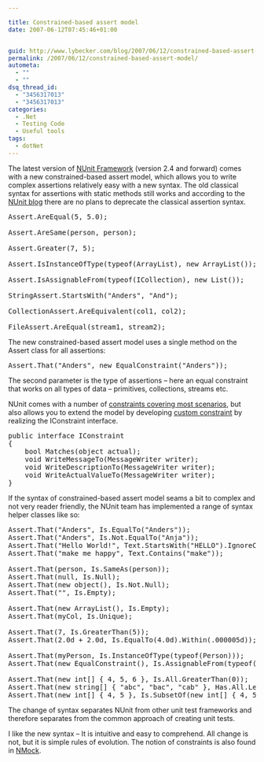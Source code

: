 ```yaml
---

title: Constrained-based assert model
date: 2007-06-12T07:45:46+01:00


guid: http://www.lybecker.com/blog/2007/06/12/constrained-based-assert-model/
permalink: /2007/06/12/constrained-based-assert-model/
autometa:
  - ""
  - ""
dsq_thread_id:
  - "3456317013"
  - "3456317013"
categories:
  - .Net
  - Testing Code
  - Useful tools
tags:
  - dotNet
---
```

The latest version of [NUnit Framework](http://nunit.org/) (version 2.4 and forward) comes with a new constrained-based assert model, which allows you to write complex assertions relatively easy with a new syntax. The old classical syntax for assertions with static methods still works and according to the [NUnit blog](http://nunit.com/blogs/) there are no plans to deprecate the classical assertion syntax.

<pre class="brush: csharp; title: ; notranslate" title="">Assert.AreEqual(5, 5.0);

Assert.AreSame(person, person);

Assert.Greater(7, 5);

Assert.IsInstanceOfType(typeof(ArrayList), new ArrayList());

Assert.IsAssignableFrom(typeof(ICollection), new List());

StringAssert.StartsWith("Anders", "And");

CollectionAssert.AreEquivalent(col1, col2);

FileAssert.AreEqual(stream1, stream2);
</pre>

The new constrained-based assert model uses a single method on the Assert class for all assertions:

<pre class="brush: csharp; title: ; notranslate" title="">Assert.That("Anders", new EqualConstraint("Anders"));
</pre>

The second parameter is the type of assertions – here an equal constraint that works on all types of data &#8211; primitives, collections, streams etc.

NUnit comes with a number of [constraints covering most scenarios](http://nunit.com/index.php?p=constraintModel&r=2.4.1), but also allows you to extend the model by developing [custom constraint](http://nunit.com/index.php?p=customConstraints&r=2.4.1) by realizing the IConstraint interface.

<pre class="brush: csharp; title: ; notranslate" title="">public interface IConstraint
{
    bool Matches(object actual);
    void WriteMessageTo(MessageWriter writer);
    void WriteDescriptionTo(MessageWriter writer);
    void WriteActualValueTo(MessageWriter writer);
}
</pre>

If the syntax of constrained-based assert model seams a bit to complex and not very reader friendly, the NUnit team has implemented a range of syntax helper classes like so:

<pre class="brush: csharp; title: ; notranslate" title="">Assert.That("Anders", Is.EqualTo("Anders"));
Assert.That("Anders", Is.Not.EqualTo("Anja"));
Assert.That("Hello World!", Text.StartsWith("HELLO").IgnoreCase);
Assert.That("make me happy", Text.Contains("make"));

Assert.That(person, Is.SameAs(person));
Assert.That(null, Is.Null);
Assert.That(new object(), Is.Not.Null);
Assert.That("", Is.Empty);

Assert.That(new ArrayList(), Is.Empty);
Assert.That(myCol, Is.Unique);

Assert.That(7, Is.GreaterThan(5));
Assert.That(2.0d + 2.0d, Is.EqualTo(4.0d).Within(.000005d));

Assert.That(myPerson, Is.InstanceOfType(typeof(Person)));
Assert.That(new EqualConstraint(), Is.AssignableFrom(typeof(IConstraint)));

Assert.That(new int[] { 4, 5, 6 }, Is.All.GreaterThan(0));
Assert.That(new string[] { "abc", "bac", "cab" }, Has.All.Length(3));
Assert.That(new int[] { 4, 5 }, Is.SubsetOf(new int[] { 4, 5, 6 }));
</pre>

The change of syntax separates NUnit from other unit test frameworks and therefore separates from the common approach of creating unit tests.

I like the new syntax &#8211; It is intuitive and easy to comprehend. All change is not, but it is simple rules of evolution. The notion of constraints is also found in [NMock](http://nmock.org/).
